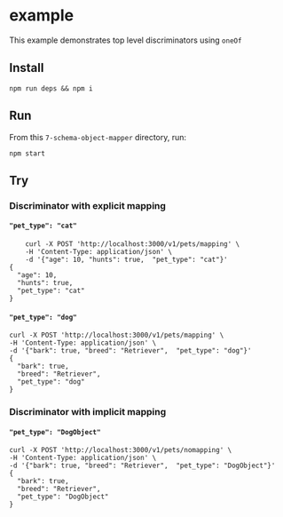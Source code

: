# example

This example demonstrates top level discriminators using `oneOf`

## Install

```shell
npm run deps && npm i
```

## Run

From this `7-schema-object-mapper` directory, run:

```shell
npm start
```

## Try

### Discriminator with explicit mapping

#### `"pet_type": "cat"`

```shell
    curl -X POST 'http://localhost:3000/v1/pets/mapping' \
    -H 'Content-Type: application/json' \
    -d '{"age": 10, "hunts": true,  "pet_type": "cat"}'
{
  "age": 10,
  "hunts": true,
  "pet_type": "cat"
}
```

#### `"pet_type": "dog"`

```shell
curl -X POST 'http://localhost:3000/v1/pets/mapping' \
-H 'Content-Type: application/json' \
-d '{"bark": true, "breed": "Retriever",  "pet_type": "dog"}'
{
  "bark": true,
  "breed": "Retriever",
  "pet_type": "dog"
}
```

### Discriminator with implicit mapping

#### `"pet_type": "DogObject"`

```shell
curl -X POST 'http://localhost:3000/v1/pets/nomapping' \
-H 'Content-Type: application/json' \
-d '{"bark": true, "breed": "Retriever",  "pet_type": "DogObject"}'
{
  "bark": true,
  "breed": "Retriever",
  "pet_type": "DogObject"
}
```
